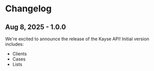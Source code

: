 # Changelog

## Aug 8, 2025 - 1.0.0

We're excited to announce the release of the Kayse API! Initial version includes:

- Clients
- Cases
- Lists
